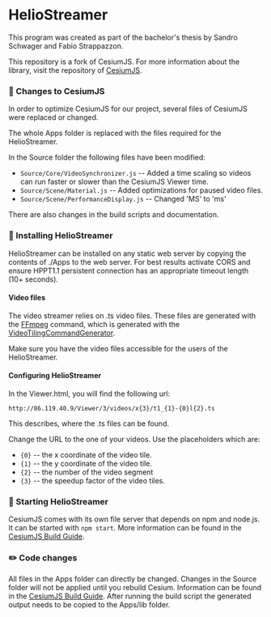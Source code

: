 # HelioStreamer
This program was created as part of the bachelor's thesis by Sandro Schwager and Fabio Strappazzon.

This repository is a fork of CesiumJS.
For more information about the library, visit the repository of [CesiumJS](https://github.com/AnalyticalGraphicsInc/cesium).

### :checkered_flag: Changes to CesiumJS
In order to optimize CesiumJS for our project, several files of CesiumJS were replaced or changed.

The whole Apps folder is replaced with the files required for the HelioStreamer. 

In the Source folder the following files have been modified:
 * `Source/Core/VideoSynchronizer.js` -- Added a time scaling so videos can run faster or slower than the CesiumJS Viewer time.
 * `Source/Scene/Material.js` -- Added optimizations for paused video files.
 * `Source/Scene/PerformanceDisplay.js` -- Changed 'MS' to 'ms'

There are also changes in the build scripts and documentation.

### :pushpin: Installing HelioStreamer

HelioStreamer can be installed on any static web server by copying the contents of ./Apps to the web server.
For best results activate CORS and ensure HPPT1.1 persistent connection has an appropriate timeout length (10+ seconds).




#### Video files

The video streamer relies on .ts video files. These files are generated with the [FFmpeg](https://ffmpeg.org/) command, which is generated with the [VideoTilingCommandGenerator](https://github.com/FabioStrappazzonFHNW/VideoTilingCommandGenerator). 

Make sure you have the video files accessible for the users of the HelioStreamer.

#### Configuring HelioStreamer ####
In the Viewer.html, you will find the following url:

```http://86.119.40.9/Viewer/3/videos/x{3}/t1_{1}-{0}l{2}.ts```

This describes, where the .ts files can be found.

Change the URL to the one of your videos. Use the placeholders which are:
 * `{0}` -- the x coordinate of the video tile.
 * `{1}` -- the y coordinate of the video tile.
 * `{2}` -- the number of the video segment
 * `{3}` -- the speedup factor of the video tiles.

### :rocket: Starting HelioStreamer

CesiumJS comes with its own file server that depends on npm and node.js. It can be started with `npm start`. More information can be found in the [CesiumJS Build Guide](https://github.com/AnalyticalGraphicsInc/cesium/blob/master/Documentation/Contributors/BuildGuide/README.md).

### :pencil2: Code changes 

All files in the Apps folder can directly be changed. Changes in the Source folder will not be applied until you rebuild Cesium. Information can be found in the [CesiumJS Build Guide](https://github.com/AnalyticalGraphicsInc/cesium/blob/master/Documentation/Contributors/BuildGuide/README.md). After running the build script the generated output needs to be copied to the Apps/lib folder. 
